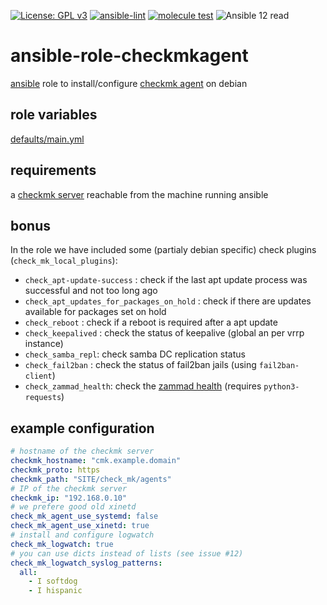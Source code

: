 [![License: GPL v3](https://img.shields.io/badge/License-GPL%20v3-blue.svg)](http://www.gnu.org/licenses/gpl-3.0)
[![ansible-lint](https://github.com/zerwes/ansible-role-checkmkagent/actions/workflows/lint.yml/badge.svg)](https://github.com/zerwes/ansible-role-checkmkagent/actions?query=workflow%3Aansible-lint)
[![molecule test](https://github.com/zerwes/ansible-role-checkmkagent/actions/workflows/molecule.yml/badge.svg)](https://github.com/zerwes/ansible-role-checkmkagent/actions/workflows/molecule.yml)
![Ansible 12 read](https://img.shields.io/badge/ansible_12-ready-green?logo=ansible&labelColor=black)

# ansible-role-checkmkagent

[ansible](https://www.ansible.com) role to install/configure [checkmk agent](https://checkmk.com/) on debian

## role variables

[defaults/main.yml](defaults/main.yml)

## requirements

a [checkmk server](https://checkmk.com/) reachable from the machine running ansible

## bonus

In the role we have included some (partialy debian specific) check plugins (`check_mk_local_plugins`):
  * `check_apt-update-success` : check if the last apt update process was successful and not too long ago
  * `check_apt_updates_for_packages_on_hold` : check if there are updates available for packages set on hold
  * `check_reboot` : check if a reboot is required after a apt update
  * `check_keepalived` : check the status of keepalive (global an per vrrp instance)
  * `check_samba_repl`: check samba DC replication status
  * `check_fail2ban` : check the status of fail2ban jails (using `fail2ban-client`)
  * `check_zammad_health`: check the [zammad health](https://admin-docs.zammad.org/en/latest/system/monitoring.html) (requires `python3-requests`)

## example configuration

```yml
# hostname of the checkmk server
checkmk_hostname: "cmk.example.domain"
checkmk_proto: https
checkmk_path: "SITE/check_mk/agents"
# IP of the checkmk server
checkmk_ip: "192.168.0.10"
# we prefere good old xinetd
check_mk_agent_use_systemd: false
check_mk_agent_use_xinetd: true
# install and configure logwatch
check_mk_logwatch: true
# you can use dicts instead of lists (see issue #12)
check_mk_logwatch_syslog_patterns:
  all:
    - I softdog
    - I hispanic
```
